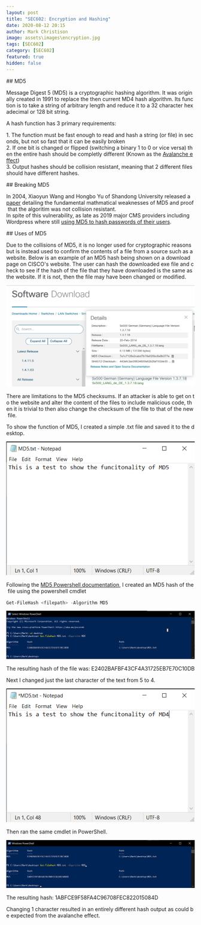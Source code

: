 ```yaml
---
layout: post
title: "SEC602: Encryption and Hashing"
date: 2020-08-12 20:15
author: Mark Christison
image: assets\images\encryption.jpg
tags: [SEC602]
category: [SEC602]
featured: true
hidden: false
---
```


## MD5

Message Digest 5 (MD5) is a cryptographic hashing algorithm. It was originally created in 1991 to replace the then current MD4 hash algorithm. Its function is to take a string of arbitrary length and reduce it to a 32 character hexadecimal or 128 bit string.

A hash function has 3 primary requirements:

1. The function must be fast enough to read and hash a string (or file) in seconds, but not so fast that it can be easily broken
2. If one bit is changed or flipped (switching a binary 1 to 0 or vice versa) then the entire hash should be completly different (Known as the [Avalanche effect](https://tabroot.com/avalanche-effect/))
3. Output hashes should be collision resistant, meaning that 2 different files should have different hashes.

## Breaking MD5

In 2004, Xiaoyun Wang and Hongbo Yu of Shandong University released a [paper](http://merlot.usc.edu/csac-f06/papers/Wang05a.pdf) detailing the fundamental mathmatical weaknesses of MD5 and proof that the algoritim was not collision resistant.
In spite of this vulnerability, as late as 2019 major CMS providers including Wordpress where still [using MD5 to hash passwords of their users](https://www.zdnet.com/article/a-quarter-of-major-cmss-use-outdated-md5-as-the-default-password-hashing-scheme/).

## Uses of MD5

Due to the collisions of MD5, it is no longer used for cryptographic reasons but is instead used to confirm the contents of a file from a source such as a website. Below is an example of an MD5 hash being shown on a download page on CISCO's website. The user can hash the downloaded exe file and check to see if the hash of the file that they have downloaded is the same as the website. If it is not, then the file may have been changed or modified.

![MD5 Cisco](/assets/images/md5-5.png)

There are limitations to the MD5 checksums. If an attacker is able to get on to the website and alter the content of the files to include malicious code, then it is trivial to then also change the checksum of the file to that of the new file.

To show the function of MD5, I created a simple .txt file and saved it to the desktop.

![MD5](/assets/images/md5-2.png)

Following the [MD5 Powershell documentation](https://docs.microsoft.com/en-us/powershell/module/microsoft.powershell.utility/get-filehash?view=powershell-7), I created an MD5 hash of the file using the powershell cmdlet

```powershell
Get-FileHash <filepath> -Algorithm MD5
```

![MD5](/assets/images/md5-1.png)

The resulting hash of the file was: E2402BAFBF43CF4A31725EB7E70C10DB

Next I changed just the last character of the text from 5 to 4.

![MD5](/assets/images/md5-3.png)

Then ran the same cmdlet in PowerShell.

![MD5](/assets/images/md5-4.png)

The resulting hash: 1ABFCE9F58FA4C96708FEC822015084D

Changing 1 character resulted in an entirely different hash output as could be expected from the avalanche effect.